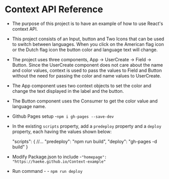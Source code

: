 # Context API Reference

- The purpose of this project is to have an example of how to use React's context API.

- This project consists of an Input, button and Two Icons that can be used to switch between languages. When you click on the American flag icon or the Dutch flag icon the button color and language text will change.
- The project uses three components, App -> UserCreate -> Field -> Button. Since the UserCreate component does not care about the name and color values, context is used to pass the values to Field and Button without the need for passing the color and name values to UserCreate.

- The App component uses two context objects to set the color and change the text displayed in the label and the button.

- The Button component uses the Consumer to get the color value and language name.
- Github Pages setup -`npm i gh-pages --save-dev`
- In the existing `scripts` property, add a `predeploy` property and a `deploy` property, each having the values shown below:


    "scripts": {
      //...
      "predeploy": "npm run build",
      "deploy": "gh-pages -d build"
    }

- Modify Package.json to include -`"homepage": "https://haeke.github.io/Context-example"`
- Run command - - `npm run deploy`
